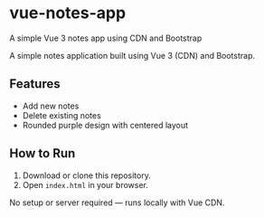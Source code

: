 # vue-notes-app
A simple Vue 3 notes app using CDN and Bootstrap

A simple notes application built using Vue 3 (CDN) and Bootstrap.

## Features
- Add new notes
- Delete existing notes
- Rounded purple design with centered layout

## How to Run
1. Download or clone this repository.
2. Open `index.html` in your browser.

No setup or server required — runs locally with Vue CDN.
